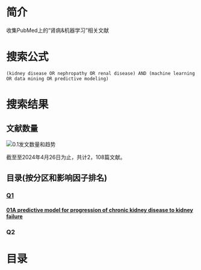 # 简介
收集PubMed上的“肾病&机器学习”相关文献
# 搜索公式

`(kidney disease OR nephropathy OR renal disease) AND (machine learning OR data mining OR predictive modeling)`


# 搜索结果

## 文献数量
![0.1发文数量和趋势](01图片/0.1发文数量和趋势.png)


截至至2024年4月26日为止，共计2，108篇文献。

## 目录(按分区和影响因子排名)

### [Q1](04文献阅读\05肾病\01PubMed\01Q1/)

#### [01A predictive model for progression of chronic kidney disease to kidney failure](04文献阅读\05肾病\01PubMed\01Q1\01A_predictive_model_for_progression_of_chronic_kidney_disease_to_kidney_failure/)


### Q2












# 目录